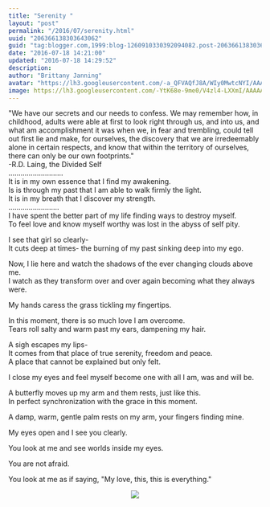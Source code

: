```yaml
---
title: "Serenity "
layout: "post"
permalink: "/2016/07/serenity.html"
uuid: "206366138303643062"
guid: "tag:blogger.com,1999:blog-1260910330392094082.post-206366138303643062"
date: "2016-07-18 14:21:00"
updated: "2016-07-18 14:29:52"
description:
author: "Brittany Janning"
avatar: "https://lh3.googleusercontent.com/-a_QFVAQfJ8A/WIy0MwtcNYI/AAAAAAAAAYU/MjTQjocbF6Q/s640/IMG_20170126_093835_269.jpg"
image: https://lh3.googleusercontent.com/-YtK68e-9me0/V4zl4-LXXmI/AAAAAAAAARY/tRYZ7b2XPhI/s640/20160709_141853.jpg
---
```


<div class="css-full-post-content js-full-post-content">
<p dir="ltr">"We have our secrets and our needs to confess. We may remember how, in childhood, adults were able at first to look right through us, and into us, and what am accomplishment it was when we, in fear and trembling, could tell out first lie and make, for ourselves, the discovery that we are irredeemably alone in certain respects, and know that within the territory of ourselves, there can only be our own footprints."<br>-R.D. Laing, the Divided Self<br>...........................<br>It is in my own essence that I find my awakening.<br>Is is through my past that I am able to walk firmly the light. <br>It is in my breath that I discover my strength. <br>.........................<br>I have spent the better part of my life finding ways to destroy myself.<br>To feel love and know myself worthy was lost in the abyss of self pity.</p><p dir="ltr">I see that girl so clearly-<br>It cuts deep at times- the burning of my past sinking deep into my ego.</p><p dir="ltr">Now, I lie here and watch the shadows of the ever changing clouds above me. <br>I watch as they transform over and over again becoming what they always were.</p><p dir="ltr">My hands caress the grass tickling my fingertips. </p><p dir="ltr">In this moment, there is so much love I am overcome. <br>Tears roll salty and warm past my ears, dampening my hair.</p><p dir="ltr">A sigh escapes my lips- <br>It comes from that place of true serenity, freedom and peace. <br>A place that cannot be explained but only felt.</p><p dir="ltr">I close my eyes and feel myself become one with all I am, was and will be.</p><p dir="ltr">A butterfly moves up my arm and them rests, just like this. <br>In perfect synchronization with the grace in this moment. </p><p dir="ltr">A damp, warm, gentle palm rests on my arm, your fingers finding mine. </p><p dir="ltr">My eyes open and I see you clearly.</p><p dir="ltr">You look at me and see worlds inside my eyes.</p><p dir="ltr">You are not afraid.</p><p dir="ltr">You look at me as if saying, "My love, this, this is everything."</p><div class="separator" style="clear: both; text-align: center;"> <a href="https://lh3.googleusercontent.com/-YtK68e-9me0/V4zl4-LXXmI/AAAAAAAAARY/tRYZ7b2XPhI/s1600/20160709_141853.jpg" imageanchor="1" style="margin-left: 1em; margin-right: 1em;"> <img border="0" src="https://lh3.googleusercontent.com/-YtK68e-9me0/V4zl4-LXXmI/AAAAAAAAARY/tRYZ7b2XPhI/s640/20160709_141853.jpg"> </a> </div>
</div>
